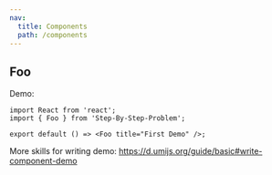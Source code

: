 ```yaml
---
nav:
  title: Components
  path: /components
---
```


## Foo

Demo:

```tsx
import React from 'react';
import { Foo } from 'Step-By-Step-Problem';

export default () => <Foo title="First Demo" />;
```

More skills for writing demo: https://d.umijs.org/guide/basic#write-component-demo
